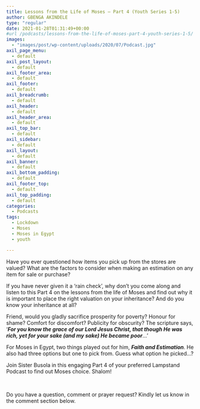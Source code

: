 ```yaml
---
title: Lessons from the Life of Moses – Part 4 (Youth Series 1-5)
author: GBENGA AKINDELE
type: "regular"
date: 2021-01-28T01:31:49+00:00
#url /podcasts/lessons-from-the-life-of-moses-part-4-youth-series-1-5/
images: 
  - "images/post/wp-content/uploads/2020/07/Podcast.jpg"
axil_page_menu:
  - default
axil_post_layout:
  - default
axil_footer_area:
  - default
axil_footer:
  - default
axil_breadcrumb:
  - default
axil_header:
  - default
axil_header_area:
  - default
axil_top_bar:
  - default
axil_sidebar:
  - default
axil_layout:
  - default
axil_banner:
  - default
axil_bottom_padding:
  - default
axil_footer_top:
  - default
axil_top_padding:
  - default
categories:
  - Podcasts
tags:
  - Lockdown
  - Moses
  - Moses in Egypt
  - youth

---
```

Have you ever questioned how items you pick up from the stores are valued? What are the factors to consider when making an estimation on any item for sale or purchase?

If you have never given it a ‘rain check’, why don’t you come along and listen to this Part 4 on the lessons from the life of Moses and find out why it is important to place the right valuation on your inheritance? And do you know your inheritance at all?

Friend, would you gladly sacrifice prosperity for poverty? Honour for shame? Comfort for discomfort? Publicity for obscurity? The scripture says, ‘**_For you know the grace of our Lord Jesus Christ, that though He was rich, yet for your sake (and my sake) He became poor_**…’

For Moses in Egypt, two things played out for him, **_Faith and Estimation_**. He also had three options but one to pick from. Guess what option he picked…?

Join Sister Busola in this engaging Part 4 of your preferred Lampstand Podcast to find out Moses choice. Shalom!

&nbsp;

Do you have a question, comment or prayer request? Kindly let us know in the comment section below.
